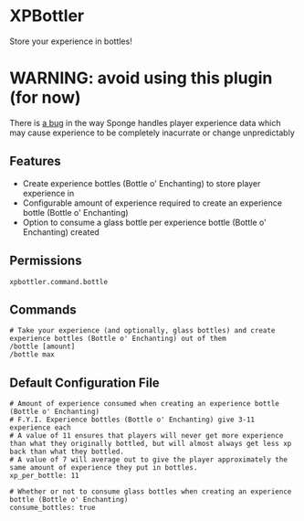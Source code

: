 # XPBottler
Store your experience in bottles!

# WARNING: avoid using this plugin (for now)
There is [a bug](https://github.com/SpongePowered/SpongeVanilla/issues/340) in the way Sponge handles player experience data which may cause experience to be completely inacurrate or change unpredictably

## Features
- Create experience bottles (Bottle o' Enchanting) to store player experience in
- Configurable amount of experience required to create an experience bottle (Bottle o' Enchanting)
- Option to consume a glass bottle per experience bottle (Bottle o' Enchanting) created

## Permissions
```
xpbottler.command.bottle
```

## Commands
```
# Take your experience (and optionally, glass bottles) and create experience bottles (Bottle o' Enchanting) out of them
/bottle [amount]
/bottle max
```

## Default Configuration File
```
# Amount of experience consumed when creating an experience bottle (Bottle o' Enchanting)
# F.Y.I. Experience bottles (Bottle o' Enchanting) give 3-11 experience each
# A value of 11 ensures that players will never get more experience than what they originally bottled, but will almost always get less xp back than what they bottled.
# A value of 7 will average out to give the player approximately the same amount of experience they put in bottles.
xp_per_bottle: 11

# Whether or not to consume glass bottles when creating an experience bottle (Bottle o' Enchanting)
consume_bottles: true
```
